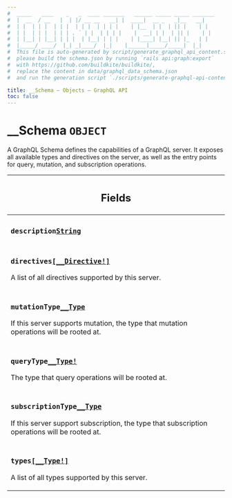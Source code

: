 ```yaml
---
#  _____   ____    _   _  ____ _______   ______ _____ _____ _______
#  |  __  / __   |  | |/ __ __   __| |  ____|  __ _   _|__   __|
#  | |  | | |  | | |  | | |  | | | |    | |__  | |  | || |    | |
#  | |  | | |  | | | . ` | |  | | | |    |  __| | |  | || |    | |
#  | |__| | |__| | | |  | |__| | | |    | |____| |__| || |_   | |
#  |_____/ ____/  |_| _|____/  |_|    |______|_____/_____|  |_|
#  This file is auto-generated by script/generate_graphql_api_content.sh,
#  please build the schema.json by running `rails api:graph:export`
#  with https://github.com/buildkite/buildkite/,
#  replace the content in data/graphql_data_schema.json
#  and run the generation script `./scripts/generate-graphql-api-content.sh`.

title: __Schema – Objects – GraphQL API
toc: false
---
```

<!-- vale off -->
<h1 class="has-pills" data-algolia-exclude>
  __Schema
  <span class="pill pill--object pill--normal-case pill--large"><code>OBJECT</code></span>
</h1>
<!-- vale on -->


A GraphQL Schema defines the capabilities of a GraphQL server. It exposes all available types and directives on the server, as well as the entry points for query, mutation, and subscription operations.

<table class="responsive-table responsive-table--single-column-rows">
  <thead>
    <th>
      <h2 data-algolia-exclude>Fields</h2>
    </th>
  </thead>
  <tbody>
    <tr><td><h3 class="is-small has-pills"><code>description</code><a href="/docs/apis/graphql/schemas/scalar/string" class="pill pill--scalar pill--normal-case pill--medium" title="Go to SCALAR String"><code>String</code></a></h3></td></tr><tr><td><h3 class="is-small has-pills"><code>directives</code><a href="/docs/apis/graphql/schemas/object/__directive" class="pill pill--object pill--normal-case pill--medium" title="Go to OBJECT __Directive"><code>[__Directive!]</code></a></h3><p>A list of all directives supported by this server.</p></td></tr><tr><td><h3 class="is-small has-pills"><code>mutationType</code><a href="/docs/apis/graphql/schemas/object/__type" class="pill pill--object pill--normal-case pill--medium" title="Go to OBJECT __Type"><code>__Type</code></a></h3><p>If this server supports mutation, the type that mutation operations will be rooted at.</p></td></tr><tr><td><h3 class="is-small has-pills"><code>queryType</code><a href="/docs/apis/graphql/schemas/object/__type" class="pill pill--object pill--normal-case pill--medium" title="Go to OBJECT __Type"><code>__Type!</code></a></h3><p>The type that query operations will be rooted at.</p></td></tr><tr><td><h3 class="is-small has-pills"><code>subscriptionType</code><a href="/docs/apis/graphql/schemas/object/__type" class="pill pill--object pill--normal-case pill--medium" title="Go to OBJECT __Type"><code>__Type</code></a></h3><p>If this server support subscription, the type that subscription operations will be rooted at.</p></td></tr><tr><td><h3 class="is-small has-pills"><code>types</code><a href="/docs/apis/graphql/schemas/object/__type" class="pill pill--object pill--normal-case pill--medium" title="Go to OBJECT __Type"><code>[__Type!]</code></a></h3><p>A list of all types supported by this server.</p></td></tr>
  </tbody>
</table>

